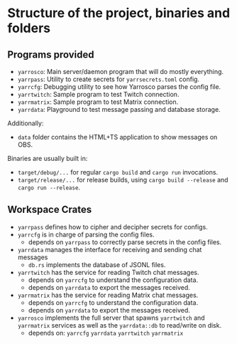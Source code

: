 Structure of the project, binaries and folders
==============================================

## Programs provided

* `yarrosco`: Main server/daemon program that will do mostly everything.
* `yarrpass`: Utility to create secrets for `yarrsecrets.toml` config.
* `yarrcfg`: Debugging utility to see how Yarrosco parses the config file.
* `yarrtwitch`: Sample program to test Twitch connection.
* `yarrmatrix`: Sample program to test Matrix connection.
* `yarrdata`: Playground to test message passing and database storage.

Additionally:
* `data` folder contains the HTML+TS application to show messages on OBS.

Binaries are usually built in:
* `target/debug/...` for regular `cargo build` and `cargo run` invocations.
* `target/release/...` for release builds, using `cargo build --release` and `cargo run --release`.

## Workspace Crates

* `yarrpass` defines how to cipher and decipher secrets for configs.
* `yarrcfg` is in charge of parsing the config files.
  * depends on `yarrpass` to correctly parse secrets in the config files.
* `yarrdata` manages the interface for receiving and sending chat messages
  * `db.rs` implements the database of JSONL files.
* `yarrtwitch` has the service for reading Twitch chat messages.
  * depends on `yarrcfg` to understand the configuration data.
  * depends on `yarrdata` to export the messages received.
* `yarrmatrix` has the service for reading Matrix chat messages.
  * depends on `yarrcfg` to understand the configuration data.
  * depends on `yarrdata` to export the messages received.
* `yarrosco` implements the full server that spawns `yarrtwitch` and `yarrmatrix`
  services as well as the `yarrdata::db` to read/write on disk.
  * depends on: `yarrcfg` `yarrdata` `yarrtwitch` `yarrmatrix`



